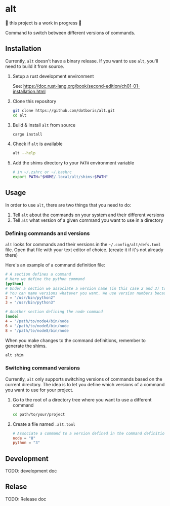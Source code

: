 # alt

:rotating_light: this project is a work in progress :rotating_light:

Command to switch between different versions of commands.

## Installation

Currently, `alt` doesn't have a binary release. If you want to use `alt`, you'll
need to build it from source.

1.  Setup a rust development environment

    See: https://doc.rust-lang.org/book/second-edition/ch01-01-installation.html

1.  Clone this repository

    ```sh
    git clone https://github.com/dotboris/alt.git
    cd alt
    ```

1.  Build & Install `alt` from source

    ```sh
    cargo install
    ```

1.  Check if `alt` is available

    ```sh
    alt --help
    ```

1.  Add the shims directory to your `PATH` environment variable

    ```sh
    # in ~/.zshrc or ~/.bashrc
    export PATH="$HOME/.local/alt/shims:$PATH"
    ```

## Usage

In order to use `alt`, there are two things that you need to do:

1.  Tell `alt` about the commands on your system and their different versions
1.  Tell `alt` what version of a given command you want to use in a directory

### Defining commands and versions

`alt` looks for commands and their versions in the `~/.config/alt/defs.toml`
file. Open that file with your text editor of choice.
(create it if it's not already there)

Here's an example of a command definition file:

```toml
# A section defines a command
# Here we define the python command
[python]
# Under a section we associate a version name (in this case 2 and 3) to executable.
# You can name versions whatever you want. We use version numbers because it's simple
2 = "/usr/bin/python2"
3 = "/usr/bin/python3"

# Another section defining the node command
[node]
4 = "/path/to/node4/bin/node
6 = "/path/to/node6/bin/node
8 = "/path/to/node8/bin/node
```

When you make changes to the command definitions, remember to generate the shims.

```sh
alt shim
```

### Switching command versions

Currently, `alt` only supports switching versions of commands based on the
current directory. The idea is to let you define which versions of a command you
want to use for your project.

1.  Go to the root of a directory tree where you want to use a different command

    ```sh
    cd path/to/your/project
    ```

1.  Create a file named `.alt.toml`

    ```toml
    # Associate a command to a version defined in the command definition file
    node = "8"
    python = "3"
    ```

## Development

TODO: development doc

## Relase

TODO: Release doc
